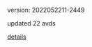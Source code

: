 version: 2022052211-2449

updated 22 avds

[details](https://github.com/0x74f917491bfa7ebfa379/ali_avd_db/blob/master/change_log/2022/05/22/11/2449.txt)